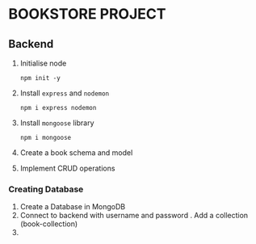# BOOKSTORE PROJECT

## Backend 

1. Initialise node 
    
    `npm init -y`

2. Install `express` and `nodemon`

    `npm i express nodemon`

3. Install `mongoose` library

    `npm i mongoose`

4. Create a book schema and model 

5. Implement CRUD operations

### Creating Database

1. Create a Database in MongoDB 
2. Connect to backend with username and password . Add a collection (book-collection)
3. 
<!-- 

Run the server using nodemon:

    `npm run dev`

Keep the upgraded & updated node  

Kill the port and restart: 

    `lsof -ti :5555 | xargs kill`

 -->